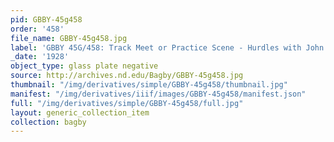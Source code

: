 ```yaml
---
pid: GBBY-45g458
order: '458'
file_name: GBBY-45g458.jpg
label: 'GBBY 45G/458: Track Meet or Practice Scene - Hurdles with John Conlin - 1928'
_date: '1928'
object_type: glass plate negative
source: http://archives.nd.edu/Bagby/GBBY-45g458.jpg
thumbnail: "/img/derivatives/simple/GBBY-45g458/thumbnail.jpg"
manifest: "/img/derivatives/iiif/images/GBBY-45g458/manifest.json"
full: "/img/derivatives/simple/GBBY-45g458/full.jpg"
layout: generic_collection_item
collection: bagby
---
```

